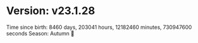 # Version: v23.1.28
Time since birth: 8460 days, 203041 hours, 12182460 minutes, 730947600 seconds
Season: Autumn 🍁
